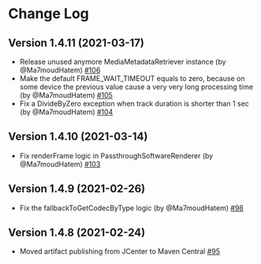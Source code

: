 # Change Log

## Version 1.4.11 (2021-03-17)

- Release unused anymore MediaMetadataRetriever instance (by @Ma7moudHatem) [#106](https://github.com/linkedin/LiTr/pull/106)
- Make the default FRAME_WAIT_TIMEOUT equals to zero, because on some device the previous value cause a very very long processing time (by @Ma7moudHatem) [#105](https://github.com/linkedin/LiTr/pull/105)
- Fix a DivideByZero exception when track duration is shorter than 1 sec (by @Ma7moudHatem) [#104](https://github.com/linkedin/LiTr/pull/104)

## Version 1.4.10 (2021-03-14)

- Fix renderFrame logic in PassthroughSoftwareRenderer (by @Ma7moudHatem) [#103](https://github.com/linkedin/LiTr/pull/103)

## Version 1.4.9 (2021-02-26)

- Fix the fallbackToGetCodecByType logic (by @Ma7moudHatem) [#98](https://github.com/linkedin/LiTr/pull/98)

## Version 1.4.8 (2021-02-24)

- Moved artifact publishing from JCenter to Maven Central [#95](https://github.com/linkedin/LiTr/pull/95)